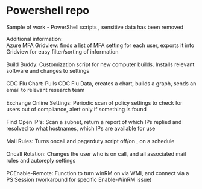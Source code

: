 # Powershell repo
Sample of work - PowerShell scripts , sensitive data has been removed


Additional information:<br>
Azure MFA Gridview: finds a list of MFA setting for each user, exports it into Gridview for easy filter/sorting of information<br><br>
Build Buddy: Customization script for new computer builds. Installs relevant software and changes to settings<br><br>
CDC Flu Chart: Pulls CDC Flu Data, creates a chart, builds a graph, sends an email to relevant research team<br><br>
Exchange Online Settings: Periodic scan of policy settings to check for users out of compliance, alert only if something is found<br><br>
Find Open IP's: Scan a subnet, return a report of which IPs replied and resolved to what hostnames, which IPs are available for use<br><br>
Mail Rules: Turns oncall and pagerduty script off/on , on a schedule<br><br>
Oncall Rotation: Changes the user who is on call, and all associated mail rules and autoreply settings<br><br>
PCEnable-Remote: Function to turn winRM on via WMI, and connect via a PS Session (workaround for specific Enable-WinRM issue)<br><br>

